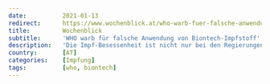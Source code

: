 ```yaml
---
date:          2021-01-13
redirect:      https://www.wochenblick.at/who-warb-fuer-falsche-anwendung-von-biontech-impfstoff/
title:         Wochenblick
subtitle:      'WHO warb für falsche Anwendung von Biontech-Impfstoff'
description:   'Die Impf-Besessenheit ist nicht nur bei den Regierungen, sondern auch bei der Weltgesundheitsorganisation (WHO) anscheinend so groß, dass sie sogar bereit sind, Sicherheitsbedenken der Herstellerfirmen in den Wind zu schlagen. Biontech selbst musste jetzt davor warnen, eine fahrlässige WHO-Empfehlung in die Tat umzusetzen. Weil es zu wenig Impfstoff gibt, hatte der Vorsitzende der WHO-Expertengruppe für […]'
country:       [AT]
categories:    [Impfung]
tags:          [who, biontech]
---
```

